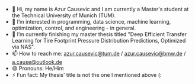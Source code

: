 - 👋 Hi, my name is Azur Causevic and I am currently a Master's student at the Technical University of Munich (TUM).
- 👀 I’m interested in programming, data science, machine learning, optimization, control, and engineering - in general.
- 🌱 I’m currently finishing my master thesis titled "Deep Efficient Transfer Learning for Tire Footprint Pressure Distribution Predictions, Optimized via NAS".
- 📫 How to reach me: azur.causevic@tum.de / azur.causevic@bmw.de / a.cause@outlook.de
- 😄 Pronouns: He/Him
- ⚡ Fun fact: My thesis' title is not the one I mentioned above (:

<!---
acause10/acause10 is a ✨ special ✨ repository because its `README.md` (this file) appears on your GitHub profile.
You can click the Preview link to take a look at your changes.
--->
